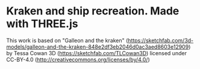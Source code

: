# Kraken and ship recreation. Made with THREE.js

This work is based on "Galleon and the kraken" (https://sketchfab.com/3d-models/galleon-and-the-kraken-848e2df3eb2046d0ac3aed8603e12909) by Tessa Cowan 3D (https://sketchfab.com/TLCowan3D) licensed under CC-BY-4.0 (http://creativecommons.org/licenses/by/4.0/)
